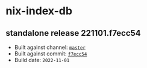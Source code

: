 # nix-index-db
## standalone release 221101.f7ecc54
- Built against channel: [`master`](https://github.com/nixos/nixpkgs/tree/master)
- Built against commit: [`f7ecc54`](https://github.com/NixOS/nixpkgs/commit/f7ecc5425cf4047066a4e9315ee15979156ad845)
- Build date: `2022-11-01`
